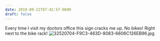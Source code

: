 ```yaml
---
date: 2018-09-21T07:42:57-0600
draft: false
---
```




Every time I visit my doctors office this sign cracks me up. No bikes! Right next to the bike rack! ![32520704-F9C3-463D-8083-6606C126EB96.jpg](http://ianwhitney.micro.blog/uploads/2018/1c0f71d10f.jpg)




